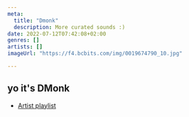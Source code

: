 ```yaml
---
meta:
  title: "Dmonk"
  description: More curated sounds :)
date: 2022-07-12T07:42:08+02:00
genres: []
artists: []
imageUrl: "https://f4.bcbits.com/img/0019674790_10.jpg"

---
```


## yo it's DMonk
- [Artist playlist](https://open.spotify.com/playlist/1hgw83wkXmGXbUquWUVrwl?si=915972340f534098)
